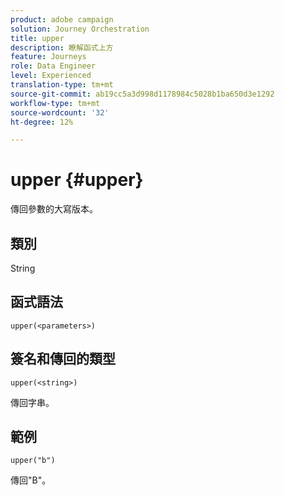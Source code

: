 ```yaml
---
product: adobe campaign
solution: Journey Orchestration
title: upper
description: 瞭解函式上方
feature: Journeys
role: Data Engineer
level: Experienced
translation-type: tm+mt
source-git-commit: ab19cc5a3d998d1178984c5028b1ba650d3e1292
workflow-type: tm+mt
source-wordcount: '32'
ht-degree: 12%

---
```



# upper {#upper}

傳回參數的大寫版本。

## 類別

String

## 函式語法

`upper(<parameters>)`

## 簽名和傳回的類型

`upper(<string>)`

傳回字串。

## 範例

`upper("b")`

傳回&quot;B&quot;。
